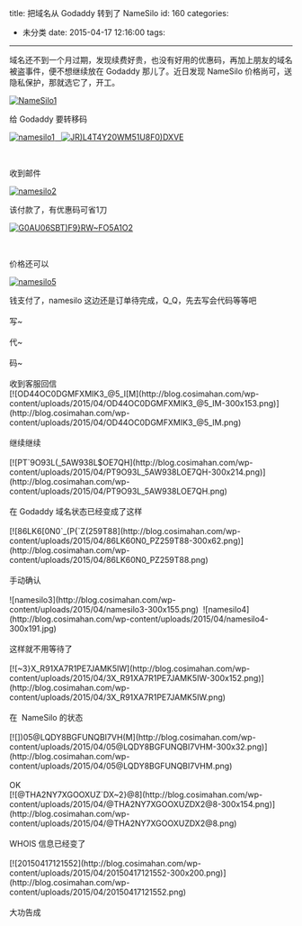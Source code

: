 title: 把域名从 Godaddy 转到了 NameSilo
id: 160
categories:
  - 未分类
date: 2015-04-17 12:16:00
tags:
---

域名还不到一个月过期，发现续费好贵，也没有好用的优惠码，再加上朋友的域名被盗事件，便不想继续放在 Godaddy 那儿了。近日发现 NameSilo 价格尚可，送隐私保护，那就选它了，开工。

[![NameSilo1](http://blog.cosimahan.com/wp-content/uploads/2015/04/7BY2WDOF4@2BQQEW44ATJBW-290x300.png)](http://blog.cosimahan.com/wp-content/uploads/2015/04/7BY2WDOF4@2BQQEW44ATJBW.png)

给 Godaddy 要转移码

[![namesilo1](http://blog.cosimahan.com/wp-content/uploads/2015/04/namesilo1-300x186.png)   ![JR)L4T4Y20WM51U8F0)DXVE](http://blog.cosimahan.com/wp-content/uploads/2015/04/JRL4T4Y20WM51U8F0DXVE-300x157.png)](http://blog.cosimahan.com/wp-content/uploads/2015/04/JRL4T4Y20WM51U8F0DXVE.png)

&nbsp;

收到邮件

[![namesilo2](http://blog.cosimahan.com/wp-content/uploads/2015/04/namesilo2-300x226.png)](http://blog.cosimahan.com/wp-content/uploads/2015/04/AN_EQMO%4D7WVESHU@7ED.png)

该付款了，有优惠码可省1刀

[![G0AU06SBT)F9}RW~FO5A1O2](http://blog.cosimahan.com/wp-content/uploads/2015/04/G0AU06SBTF9RWFO5A1O2-300x272.png)](http://blog.cosimahan.com/wp-content/uploads/2015/04/G0AU06SBTF9RWFO5A1O2.png)

&nbsp;

价格还可以

[![namesilo5](http://blog.cosimahan.com/wp-content/uploads/2015/04/namesilo5.png)](http://blog.cosimahan.com/wp-content/uploads/2015/04/namesilo5.png)

<!--StartFragment -->
<div>钱支付了，namesilo 这边还是订单待完成，Q_Q，先去写会代码等等吧</div>
<div></div>
&nbsp;
<div></div>
<div>写~</div>
<div></div>
&nbsp;
<div></div>
<div>代~</div>
<div></div>
&nbsp;
<div></div>
<div>码~</div>
<div></div>
<div></div>
&nbsp;
<div></div>
<div></div>
<div>收到客服回信</div>
<div></div>
<div>[![OD44OC0DGMFXMIK3_@5_I[M](http://blog.cosimahan.com/wp-content/uploads/2015/04/OD44OC0DGMFXMIK3_@5_IM-300x153.png)](http://blog.cosimahan.com/wp-content/uploads/2015/04/OD44OC0DGMFXMIK3_@5_IM.png)</div>
<div></div>
&nbsp;
<div>继续继续</div>
<div></div>
&nbsp;
<div>[![PT&#96;9O93L(_5AW938L$OE7QH](http://blog.cosimahan.com/wp-content/uploads/2015/04/PT9O93L_5AW938LOE7QH-300x214.png)](http://blog.cosimahan.com/wp-content/uploads/2015/04/PT9O93L_5AW938LOE7QH.png)</div>
<div></div>
&nbsp;
<div></div>
<div>在 Godaddy 域名状态已经变成了这样</div>
<div></div>
&nbsp;
<div>[![86LK6[0N0&#96;_(P{&#96;Z(259T88](http://blog.cosimahan.com/wp-content/uploads/2015/04/86LK60N0_PZ259T88-300x62.png)](http://blog.cosimahan.com/wp-content/uploads/2015/04/86LK60N0_PZ259T88.png)</div>
&nbsp;
<div>手动确认</div>
&nbsp;
<div></div>
<div>![namesilo3](http://blog.cosimahan.com/wp-content/uploads/2015/04/namesilo3-300x155.png)  ![namesilo4](http://blog.cosimahan.com/wp-content/uploads/2015/04/namesilo4-300x191.jpg)</div>
<div></div>
&nbsp;
<div>这样就不用等待了</div>
<div></div>
&nbsp;
<div>[![~3}X_R91XA7R1PE7JAMK5IW](http://blog.cosimahan.com/wp-content/uploads/2015/04/3X_R91XA7R1PE7JAMK5IW-300x152.png)](http://blog.cosimahan.com/wp-content/uploads/2015/04/3X_R91XA7R1PE7JAMK5IW.png)</div>
<div></div>
<div></div>
&nbsp;
<div>在  NameSilo 的状态</div>
&nbsp;
<div></div>
<div>[![])05@LQDY8BGFUNQBI7VH(M](http://blog.cosimahan.com/wp-content/uploads/2015/04/05@LQDY8BGFUNQBI7VHM-300x32.png)](http://blog.cosimahan.com/wp-content/uploads/2015/04/05@LQDY8BGFUNQBI7VHM.png)</div>
<div></div>
&nbsp;
<div>OK</div>
<div></div>
<div>[![@THA2NY7XGOOXUZ&#96;DX~2}@8](http://blog.cosimahan.com/wp-content/uploads/2015/04/@THA2NY7XGOOXUZDX2@8-300x154.png)](http://blog.cosimahan.com/wp-content/uploads/2015/04/@THA2NY7XGOOXUZDX2@8.png)</div>
<div></div>
&nbsp;
<div></div>
<div>WHOIS 信息已经变了</div>
<div></div>
&nbsp;
<div>[![20150417121552](http://blog.cosimahan.com/wp-content/uploads/2015/04/20150417121552-300x200.png)](http://blog.cosimahan.com/wp-content/uploads/2015/04/20150417121552.png)</div>
<div></div>
&nbsp;
<div></div>
<div>大功告成</div>
&nbsp;
<div></div>